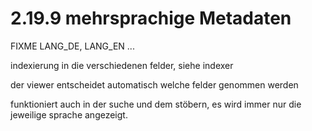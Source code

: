 # 2.19.9 mehrsprachige Metadaten

FIXME LANG\_DE, LANG\_EN ...

indexierung in die verschiedenen felder, siehe indexer

der viewer entscheidet automatisch welche felder genommen werden

funktioniert auch in der suche und dem stöbern, es wird immer nur die jeweilige sprache angezeigt.

